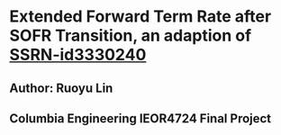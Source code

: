 # Extended Forward Term Rate after SOFR Transition, an adaption of [SSRN-id3330240](https://papers.ssrn.com/sol3/papers.cfm?abstract_id=3330240)
## Author: Ruoyu Lin
## Columbia Engineering IEOR4724 Final Project

